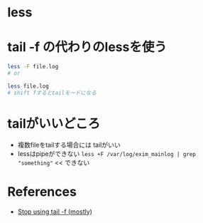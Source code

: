 less
=======

# tail -f の代わりのlessを使う

```sh
less -F file.log
# or

less file.log
# shift fするとtailモードになる
```

# tailがいいどころ

+ 複数fileをtailする場合には tailがいい
+ lessはpipeができない `less +F /var/log/exim_mainlog | grep "something"` << できない



# References

+ [Stop using tail -f (mostly)](http://www.brianstorti.com/stop-using-tail/)